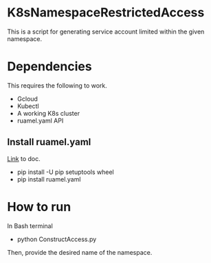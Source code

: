 # K8sNamespaceRestrictedAccess
This is a script for generating service account limited within the given namespace.

# Dependencies
This requires the following to work. 

* Gcloud
* Kubectl
* A working K8s cluster
* ruamel.yaml API

## Install ruamel.yaml
[Link](https://yaml.readthedocs.io/en/latest/install.html) to doc.

* pip install -U pip setuptools wheel
* pip install ruamel.yaml

# How to run

In Bash terminal 

* python ConstructAccess.py

Then, provide the desired name of the namespace.
